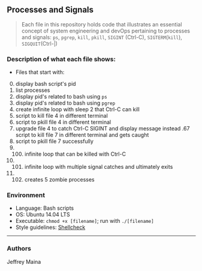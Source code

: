 ## Processes and Signals
> Each file in this repository holds code that illustrates an essential concept of 
> system engineering and devOps pertaining to processes and signals: ```ps```,
> ```pgrep```, ```kill```, ```pkill```, ```SIGINT``` (Ctrl-C), ```SIGTERM```(```kill```), ```SIGQUIT```(Ctrl-|)

### Description of what each file shows:
* Files that start with:
0. display bash script's pid
1. list processes
2. display pid's related to bash using ```ps```
3. display pid's related to bash using ```pgrep```
4. create infinite loop with sleep 2 that Ctrl-C can kill
5. script to kill file 4 in different terminal
6. script to pkill file 4 in different terminal
7. upgrade file 4 to catch Ctrl-C SIGINT and display message instead
.67 script to kill file 7 in different terminal and gets caught
8. script to pkill file 7 successfully
9. 100. infinite loop that can be killed with Ctrl-C
10. 101. infinite loop with multiple signal catches and ultimately exits
11. 102. creates 5 zombie processes

### Environment
* Language: Bash scripts
* OS: Ubuntu 14.04 LTS
* Executable: ```chmod +x [filename]```; run with ```./[filename]```
* Style guidelines: [Shellcheck](https://github.com/koalaman/shellcheck)

---
### Authors
Jeffrey Maina
